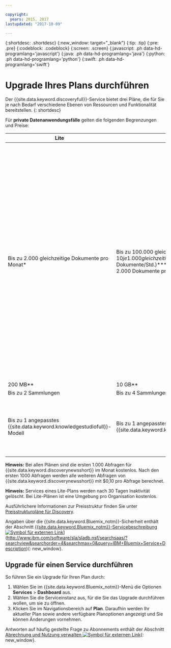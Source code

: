 ```yaml
---

copyright:
  years: 2015, 2017
lastupdated: "2017-10-09"

---
```


{:shortdesc: .shortdesc}
{:new_window: target="_blank"}
{:tip: .tip}
{:pre: .pre}
{:codeblock: .codeblock}
{:screen: .screen}
{:javascript: .ph data-hd-programlang='javascript'}
{:java: .ph data-hd-programlang='java'}
{:python: .ph data-hd-programlang='python'}
{:swift: .ph data-hd-programlang='swift'}

# Upgrade Ihres Plans durchführen

Der {{site.data.keyword.discoveryfull}}-Service bietet drei Pläne, die für Sie je nach Bedarf verschiedene Ebenen von Ressourcen und Funktionalität bereitstellen.
{: shortdesc}

Für **private Datenanwendungsfälle** gelten die folgenden Begrenzungen und Preise:

| Lite                     |  Standard         | Advanced          |  Premium          |
|--------------------------|-------------------|-------------------|-------------------|
| Bis zu 2.000 gleichzeitige Dokumente pro Monat\*   | Bis zu 100.000 gleichzeitige Dokumente pro Monat\*<br/> $10 je 1.000 gleichzeitige Dokumenten pro Monat ($0.0139USD/1000 Dokumente/Std.)\*\*\*<br/> 2.000 Dokumente pro Monat kostenlos\*\*\*\*  | **Reservierte Umgebung**</br> $1.000/Monat Basispreis<br/> Bis zu 1.000.000 Dokumente pro Monat\*<br/> $5 je 1.000 gleichzeitige Dokumente pro Monat ($0.00694 USD/1000 Dokumente/Std.)\*\*\*<br/> 100.000 Dokumente pro Monat inklusive\*\*\*\*</br> Wenden Sie sich bei größeren Umgebungen an den [Vertrieb ![Symbol für externen Link](../../icons/launch-glyph.svg "Symbol für externen Link")](https://www.ibm.com/marketing/iwm/dre/signup?source=MAIL-watson){: new_window}.| **Premium-Pläne** bieten Entwicklern und Organisationen zur besseren Isolierung und Sicherheit eine einzige Tenantinstanz von einem oder mehreren Watson-Services. Diese Pläne ermöglichen die Isolation auf Berechnungsebene auf der bestehenden gemeinsam genutzten Plattform sowie durchgängig verschlüsselte Daten sowohl bei der Übertragung als auch in ruhendem Zustand. Wenn Sie weitere Informationen benötigen oder einen Premium-Plan erwerben möchten, wenden Sie sich an den [Vertrieb ![Symbol für externen Link](../../icons/launch-glyph.svg "Symbol für externen Link")](https://ibm.biz/contact-wdc-premium){: new_window}. |
| 200 MB\*\*                  |10 GB\*\*  | 80 GB\*\* |-
| Bis zu 2 Sammlungen      |Bis zu 4 Sammlungen | Bis zu 100 Sammlungen| - |
| Bis zu 1 angepasstes {{site.data.keyword.knowledgestudiofull}}-Modell    |Bis zu 1 angepasstes {{site.data.keyword.knowledgestudioshort}}-Modell    | Keine Begrenzung für angepasste {{site.data.keyword.knowledgestudioshort}}-Modelle<br/>1 angepasstes {{site.data.keyword.knowledgestudioshort}}-Modell inklusive<br/>Zusätzlich $800 pro {{site.data.keyword.knowledgestudioshort}} Modell und Monat| - |

**Hinweis:** Bei allen Plänen sind die ersten 1.000 Abfragen für {{site.data.keyword.discoverynewsshort}} im Monat kostenlos. Nach den ersten 1000 Abfragen werden alle weiteren Abfragen von {{site.data.keyword.discoverynewsshort}} mit $0,10 pro Abfrage berechnet.

**Hinweis:** Services eines Lite-Plans werden nach 30 Tagen Inaktivität gelöscht. Bei Lite-Plänen ist eine Umgebung pro Organisation kostenlos.

Ausführlichere Informationen zur Preisstruktur finden Sie unter [Preisstrukturpläne für Discovery](/docs/services/discovery/pricing-details.html).

Angaben über die {{site.data.keyword.Bluemix_notm}}-Sicherheit enthält der Abschnitt [{{site.data.keyword.Bluemix_notm}}-Servicebeschreibung ![Symbol für externen Link](../../icons/launch-glyph.svg "Symbol für externen Link")](../../icons/launch-glyph.svg "Symbol für externen Link")] (http://www.ibm.com/software/sla/sladb.nsf/searchsaas/?searchview&searchorder=4&searchmax=0&query=IBM+Bluemix+Service+Description){: new_window}.

## Upgrade für einen Service durchführen

So führen Sie ein Upgrade für Ihren Plan durch:

1.  Wählen Sie im {{site.data.keyword.Bluemix_notm}}-Menü die Optionen **Services** > **Dashboard** aus.
1.  Wählen Sie die Serviceinstanz aus, für die Sie das Upgrade durchführen wollen, um sie zu öffnen.
1.  Klicken Sie im Navigationsbereich auf **Plan**.
    Daraufhin werden Ihr aktueller Plan sowie andere verfügbare Planoptionen angezeigt und Sie können Änderungen vornehmen.

Antworten auf häufig gestellte Frage zu Abonnements enthält der Abschnitt [Abrechnung und Nutzung verwalten ![Symbol für externen Link](../../icons/launch-glyph.svg "Symbol für externen Link")](/docs/pricing/index.html){: new_window}.
